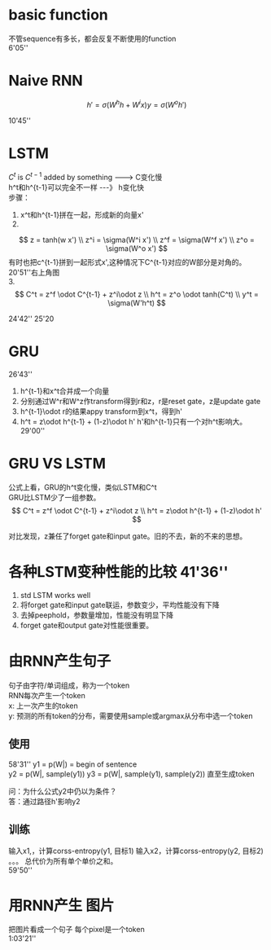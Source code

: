 # basic function
不管sequence有多长，都会反复不断使用的function  
6'05''

# Naive RNN  
$$
h' = \sigma(W^h h + W^i x)  
y = \sigma(W^o h')
$$

10'45''

# LSTM  
$C^t$ is $C^{t-1}$ added by something ---> C变化慢  
h^t和h^{t-1}可以完全不一样 ---》 h变化快  
步骤：  
1. x^t和h^{t-1}拼在一起，形成新的向量x'  
2.  
$$
z = tanh(w x')  \\
z^i = \sigma(W^i x')  \\
z^f = \sigma(W^f x')  \\
z^o = \sigma(W^o x')  
$$
有时也把c^{t-1}拼到一起形式x',这种情况下C^{t-1}对应的W部分是对角的。  20'51''右上角图  
3.  
$$
C^t = z^f \odot C^{t-1} + z^i\odot z  \\
h^t = z^o \odot tanh(C^t) \\
y^t = \sigma(W'h^t)
$$

24'42''   25'20

# GRU
26'43''  
1. h^{t-1}和x^t合并成一个向量  
2. 分别通过W^r和W^z作transform得到r和z，r是reset gate，z是update gate  
3. h^{t-1}\odot r的结果appy transform到x^t，得到h'  
4. h^t = z\odot h^{t-1} + (1-z)\odot h'
h'和h^{t-1}只有一个对h^t影响大。  
29'00''

# GRU VS LSTM
公式上看，GRU的h^t变化慢，类似LSTM和C^t  
GRU比LSTM少了一组参数。  
$$
C^t = z^f \odot C^{t-1} + z^i\odot z \\
h^t = z\odot h^{t-1} + (1-z)\odot h'
$$

对比发现，z兼任了forget gate和input gate。旧的不去，新的不来的思想。  

# 各种LSTM变种性能的比较 41'36''  
1. std LSTM works well  
2. 将forget gate和input gate联运，参数变少，平均性能没有下降  
3. 去掉peephold，参数量增加，性能没有明显下降  
4. forget gate和output gate对性能很重要。  

# 由RNN产生句子

句子由字符/单词组成，称为一个token  
RNN每次产生一个token  
x: 上一次产生的token  
y: 预测的所有token的分布，需要使用sample或argmax从分布中选一个token  
## 使用
58'31''
y1 = p(W|<BOS>)  <BOS> = begin of sentence  
y2 = p(W|<BOS>, sample(y1))
y3 = p(W|<BOS>, sample(y1), sample(y2))
直至生成token<EOS>

问：为什么公式y2中仍以<BOS>为条件？  
答：<BOS>通过路径h'影响y2  
## 训练
输入x1,<BOS>，计算corss-entropy(y1, 目标1)
输入x2，计算corss-entropy(y2, 目标2)
。。。
总代价为所有单个单价之和。  
59'50''

# 用RNN产生 图片  
把图片看成一个句子
每个pixel是一个token  
1:03'21''